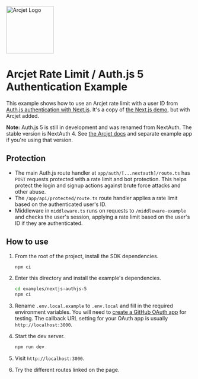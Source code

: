 <a href="https://arcjet.com" target="_arcjet-home">
  <picture>
    <source media="(prefers-color-scheme: dark)" srcset="https://arcjet.com/logo/arcjet-dark-lockup-voyage-horizontal.svg">
    <img src="https://arcjet.com/logo/arcjet-light-lockup-voyage-horizontal.svg" alt="Arcjet Logo" height="128" width="auto">
  </picture>
</a>

# Arcjet Rate Limit / Auth.js 5 Authentication Example

This example shows how to use an Arcjet rate limit with a user ID from [Auth.js
authentication with Next.js](https://authjs.dev/). It's a copy of [the Next.js
demo](https://github.com/nextauthjs/next-auth/tree/5ea8b7b0f4d285e48f141dd91e518c905c9fb34e/apps/examples/nextjs),
but with Arcjet added.

**Note:** Auth.js 5 is still in development and was renamed from NextAuth. The
stable version is NextAuth 4. See [the Arcjet
docs](https://docs.arcjet.com/integrations/nextauth) and separate example app if
you're using that version.

## Protection

* The main Auth.js route handler at `app/auth/[...nextauth]/route.ts` has `POST`
  requests protected with a rate limit and bot protection. This helps protect
  the login and signup actions against brute force attacks and other abuse.
* The `/app/api/protected/route.ts` route handler applies a rate limit based on
  the authenticated user's ID.
* Middleware in `middleware.ts` runs on requests to `/middleware-example` and
  checks the user's session, applying a rate limit based on the user's ID if
  they are authenticated.

## How to use

1. From the root of the project, install the SDK dependencies.

   ```bash
   npm ci
   ```

2. Enter this directory and install the example's dependencies.

   ```bash
   cd examples/nextjs-authjs-5
   npm ci
   ```

3. Rename `.env.local.example` to `.env.local` and fill in the required
   environment variables. You will need to [create a GitHub OAuth
   app](https://github.com/settings/applications) for testing. The callback URL
   setting for your OAuth app is usually `http://localhost:3000`.

4. Start the dev server.

   ```bash
   npm run dev
   ```

5. Visit `http://localhost:3000`.
6. Try the different routes linked on the page.
